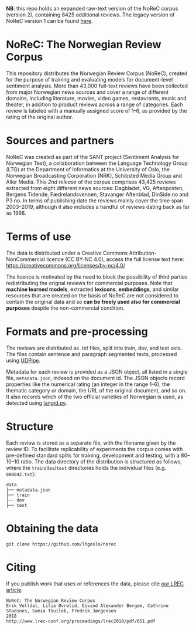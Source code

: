 **NB**: this repo holds an expanded raw-text version of the NoReC corpus (version 2), containing 8425 additional reviews. The legacy version of NoReC version 1 can be found [here](https://github.com/erikve/norec).

# NoReC: The Norwegian Review Corpus
This repository distributes the Norwegian Review Corpus (NoReC), created for the purpose of training and evaluating models for document-level sentiment analysis. More than 43,000 full-text reviews have been collected from major Norwegian news sources and cover a range of different domains, including literature, movies, video games, restaurants, music and theater, in addition to product reviews across a range of categories. Each review is labeled with a manually assigned score of 1–6, as provided by the rating of the original author. 

# Sources and partners
NoReC was created as part of the SANT project (Sentiment Analysis for Norwegian Text), a collaboration between the Language Technology Group (LTG) at the Department of Informatics at the University of Oslo, the Norwegian Broadcasting Corporation (NRK), Schibsted Media Group and Aller Media. This _2nd release_ of the corpus comprises 43,425 reviews extracted from eight different news sources: Dagbladet, VG, Aftenposten, Bergens Tidende, Fædrelandsvennen, Stavanger Aftenblad, DinSide.no and P3.no. In terms of publishing date the reviews mainly cover the time span 2003–2019, although it also includes a handful of reviews dating back as far as 1998.

# Terms of use
The data is distributed under a Creative Commons Attribution-NonCommercial licence (CC BY-NC 4.0), access the full license text here: https://creativecommons.org/licenses/by-nc/4.0/

The licence is motivated by the need to block the possibility of third parties redistributing the orignal reviews for commercial purposes. Note that **machine learned models**, extracted **lexicons**, **embeddings**, and similar resources that are created on the basis of NoReC are not considered to contain the original data and so **can be freely used also for commercial purposes** despite the non-commercial condition. 

# Formats and pre-processing
The reviews are distributed as *.txt* files, split into train, dev, and test sets. The files contain sentence and paragraph segmented texts, processed using [UDPipe](https://ufal.mff.cuni.cz/udpipe).

Metadata for each review is provided as a JSON object, all listed in a single file, `metadata.json`, indexed on the document id. The JSON objects record properties like the numerical rating (an integer in the range 1–6), the thematic category or domain, the URL of the original document, and so on. It also records which of the two official varieties of Norwegian is used, as detected using [langid.py](https://github.com/saffsd/langid.py).   

# Structure 
Each review is stored as a separate file, with the filename given by the review ID. To facilitate replicability of experiments the corpus comes with pre-defined standard splits for training, development and testing, with a 80–10–10 ratio. The data directory of the distribution is structured as follows, where the `train`/`dev`/`test` directories holds the individual files (e.g. `000042.txt`):

```
data
├── metadata.json
├── train
├── dev
├── test
```

# Obtaining the data
```
git clone https://github.com/ltgoslo/norec
```

# Citing

If you publish work that uses or references the data, please cite [our LREC article](http://www.lrec-conf.org/proceedings/lrec2018/pdf/851.pdf): 

```
NoReC: The Norwegian Review Corpus
Erik Velldal, Lilja Øvrelid, Eivind Alexander Bergem, Cathrine Stadsnes, Samia Touileb, Fredrik Jørgensen
2018
http://www.lrec-conf.org/proceedings/lrec2018/pdf/851.pdf
```
